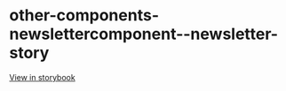 # other-components-newslettercomponent--newsletter-story

[View in storybook](https://raw.githack.com/Independent-Digital-News-and-Media-Ltd/standard-pwamp-sb/PR-506-sb/index.html?path=/story/other-components-newslettercomponent--newsletter-story)